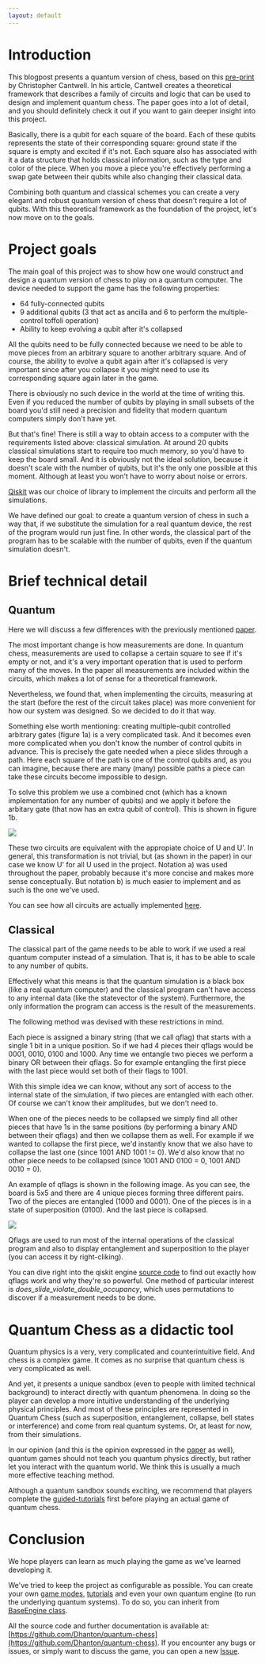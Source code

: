 ```yaml
---
layout: default
---
```


# Introduction

This blogpost presents a quantum version of chess, based on this [pre-print](https://arxiv.org/abs/1906.05836) by Christopher Cantwell. In his article, Cantwell creates a theoretical framework that describes a family of circuits and logic that can be used to design and implement quantum chess. The paper goes into a lot of detail, and you should definitely check it out if you want to gain deeper insight into this project. 

Basically, there is a qubit for each square of the board. Each of these qubits represents the state of their corresponding square: ground state if the square is empty and excited if it's not. Each square also has associated with it a data structure that holds classical information, such as the type and color of the piece. When you move a piece you're effectively performing a swap gate between their qubits while also changing their classical data.

Combining both quantum and classical schemes you can create a very elegant and robust quantum version of chess that doesn't require a lot of qubits. With this theoretical framework as the foundation of the project, let's now move on to the goals.

# Project goals

The main goal of this project was to show how one would construct and design a quantum version of chess to play on a quantum computer. The device needed to support the game has the following properties:
* 64 fully-connected qubits
* 9 additional qubits (3 that act as ancilla and 6 to perform the multiple-control toffoli operation)
* Ability to keep evolving a qubit after it's collapsed

All the qubits need to be fully connected because we need to be able to move pieces from an arbitrary square to another arbitrary square. And of course, the ability to evolve a qubit again after it's collapsed is very important since after you collapse it you might need to use its corresponding square again later in the game.

There is obviously no such device in the world at the time of writing this. Even if you reduced the number of qubits by playing in small subsets of the board you'd still need a precision and fidelity that modern quantum computers simply don't have yet.

But that's fine! There is still a way to obtain access to a computer with the requirements listed above: classical simulation. At around 20 qubits classical simulations start to require too much memory, so you'd have to keep the board small. And it is obviously not the ideal solution, because it doesn't scale with the number of qubits, but it's the only one possible at this moment. Although at least you won't have to worry about noise or errors.

[Qiskit](https://qiskit.org/) was our choice of library to implement the circuits and perform all the simulations.

We have defined our goal: to create a quantum version of chess in such a way that, if we substitute the simulation for a real quantum device, the rest of the program would run just fine. In other words, the classical part of the program has to be scalable with the number of qubits, even if the quantum simulation doesn't.

# Brief technical detail

## Quantum
Here we will discuss a few differences with the previously mentioned [paper](https://arxiv.org/abs/1906.05836).

The most important change is how measurements are done. In quantum chess, measurements are used to collapse a certain square to see if it's empty or not, and it's a very important operation that is used to perform many of the moves. In the paper all measurements are included within the circuits, which makes a lot of sense for a theoretical framework. 

Nevertheless, we found that, when implementing the circuits, measuring at the start (before the rest of the circuit takes place) was more convenient for how our system was designed. So we decided to do it that way.

Something else worth mentioning: creating multiple-qubit controlled arbitrary gates (figure 1a) is a very complicated task. And it becomes even more complicated when you don't know the number of control qubits in advance. This is precisely the gate needed when a piece slides through a path. Here each square of the path is one of the control qubits and, as you can imagine, because there are many (many) possible paths a piece can take these circuits become impossible to design.

To solve this problem we use a combined cnot (which has a known implementation for any number of qubits) and we apply it before the arbitary gate (that now has an extra qubit of control). This is shown in figure 1b.

![](https://raw.githubusercontent.com/Dhanton/quantum-chess/master/docs/images/figure_1.png)

These two circuits are equivalent with the appropiate choice of U and U'. In general, this transformation is not trivial, but (as shown in the paper) in our case we know U' for all U used in the project. Notation a) was used throughout the paper, probably because it's more concise and makes more sense conceptually. But notation b) is much easier to implement and as such is the one we've used.

You can see how all circuits are actually implemented [here](https://github.com/Dhanton/quantum-chess/blob/master/qchess/engines/qiskit/qutils.py).

## Classical

The classical part of the game needs to be able to work if we used a real quantum computer instead of a simulation. That is, it has to be able to scale to any number of qubits. 

Effectively what this means is that the quantum simulation is a black box (like a real quantum computer) and the classical program can't have access to any internal data (like the statevector of the system). Furthermore, the only information the program can access is the result of the measurements.

The following method was devised with these restrictions in mind.

Each piece is assigned a binary string (that we call qflag) that starts with a single 1 bit in a unique position. So if we had 4 pieces their qflags would be 0001, 0010, 0100 and 1000. Any time we entangle two pieces we perform a binary OR between their qflags. So for example entangling the first piece with the last piece would set both of their flags to 1001.

With this simple idea we can know, without any sort of access to the internal state of the simulation, if two pieces are entangled with each other. Of course we can't know their amplitudes, but we don't need to. 

When one of the pieces needs to be collapsed we simply find all other pieces that have 1s in the same positions (by performing a binary AND between their qflags) and then we collapse them as well. For example if we wanted to collapse the first piece, we'd instantly know that we also have to collapse the last one (since 1001 AND 1001 != 0). We'd also know that no other piece needs to be collapsed (since 1001 AND 0100 = 0, 1001 AND 0010 = 0).

An example of qflags is shown in the following image. As you can see, the board is 5x5 and there are 4 unique pieces forming three different pairs. Two of the pieces are entangled (1000 and 0001). One of the pieces is in a state of superposition (0100). And the last piece is collapsed.

![](https://raw.githubusercontent.com/Dhanton/quantum-chess/master/docs/images/figure_2.png)

Qflags are used to run most of the internal operations of the classical program and also to display entanglement and superposition to the player (you can access it by right-cliking).

You can dive right into the qiskit engine [source code](https://github.com/Dhanton/quantum-chess/blob/master/qchess/engines/qiskit/qiskit_engine.py) to find out exactly how qflags work and why they're so powerful. One method of particular interest is _does\_slide\_violate\_double\_occupancy_, which uses permutations to discover if a measurement needs to be done.

# Quantum Chess as a didactic tool

Quantum physics is a very, very complicated and counterintuitive field. And chess is a complex game. It comes as no surprise that quantum chess is very complicated as well.

And yet, it presents a unique sandbox (even to people with limited technical background) to interact directly with quantum phenomena. In doing so the player can develop a more intuitive understanding of the underlying physical principles. And most of these principles are represented in Quantum Chess (such as superposition, entanglement, collapse, bell states or interference) and come from real quantum systems. Or, at least for now, from their simulations.

In our opinion (and this is the opinion expressed in the [paper](https://arxiv.org/abs/1906.05836) as well), quantum games should not teach you quantum physics directly, but rather let you interact with the quantum world. We think this is usually a much more effective teaching method.

Although a quantum sandbox sounds exciting, we recommend that players complete the [guided-tutorials](https://github.com/Dhanton/quantum-chess#getting-started) first before playing an actual game of quantum chess.

# Conclusion

We hope players can learn as much playing the game as we've learned developing it.

We've tried to keep the project as configurable as possible. You can create your own [game modes](https://github.com/Dhanton/quantum-chess/tree/master/game_modes), [tutorials](https://github.com/Dhanton/quantum-chess/tree/master/tutorials) and even your own quantum engine (to run the underlying quantum systems). To do so, you can inherit from [BaseEngine class](https://github.com/Dhanton/quantum-chess/blob/master/qchess/engines/base_engine.py).

All the source code and further documentation is available at: [https://github.com/Dhanton/quantum-chess](https://github.com/Dhanton/quantum-chess). If you encounter any bugs or issues, or simply want to discuss the game, you can open a new [Issue](https://github.com/Dhanton/quantum-chess/issues).
